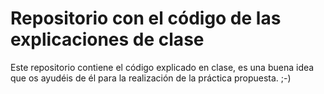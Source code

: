 # Repositorio con el código de las explicaciones de clase

Este repositorio contiene el código explicado en clase, es una buena idea que os ayudéis de él para la realización de la práctica propuesta.
;-)
